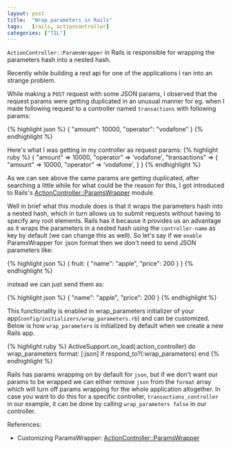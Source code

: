 ```yaml
---
layout: post
title:  "Wrap parameters in Rails"
tags:   [rails, actioncontroller]
categories: ["TIL"]
---
```

`ActionController::ParamsWrapper` in Rails is responsible for wrapping the parameters hash into a nested hash.

Recently while building a rest api for one of the applications I ran into an strange problem.

While making a `POST` request with some JSON params, I observed that the request params were getting duplicated in an unusual manner for eg. when I made following request to a controller named `transactions` with following params:

{% highlight json %}
  {
    "amount": 10000,
    "operator": "vodafone"
  }
{% endhighlight %}

Here's what I was getting in my controller as request params:
{% highlight ruby %}
  {
    "amount" => 10000,
    "operator" => 'vodafone',
    "transactions" =>  {
      "amount" => 10000,
      "operator" => 'vodafone',
    }
  }
{% endhighlight %}

As we can see above the same params are getting duplicated, after searching a little while for what could be the reason for this, I got introduced to Rails's [ActionController::ParamsWrapper](http://api.rubyonrails.org/classes/ActionController/ParamsWrapper.html) module.

Well in brief what this module does is that it wraps the parameters hash into a nested hash, which in turn allows us to submit requests without having to specify any root elements. Rails has it because it provides us an advantage as it wraps the parameters in a nested hash using the `controller-name` as key by default (we can change this as well). So let's say if we `enable` ParamsWrapper for :json format then we don't need to send JSON parameters like:

{% highlight json %}
  {
    fruit: {
      "name": "apple",
      "price": 200
    }
  }
{% endhighlight %}

instead we can just send them as:

{% highlight json %}
  {
    "name": "apple",
    "price": 200
  }
{% endhighlight %}

This functionality is enabled in wrap_parameters initializer of your app(`config/initializers/wrap_parameters.rb`) and can be customized. Below is how `wrap_parameters` is initialized by default when we create a new Rails app.

{% highlight ruby %}
ActiveSupport.on_load(:action_controller) do
  wrap_parameters format: [:json] if respond_to?(:wrap_parameters)
end
{% endhighlight %}

Rails has params wrapping on by default for `json`, but if we don't want our params to be wrapped we can either remove `json` from the  `format` array which will turn off params wrapping for the whole application altogether. In case you want to do this for a specific controller, `transactions_controller` in our example, it can be done by calling `wrap_parameters false` in our controller.

References:

*  Customizing ParamsWrapper: [ActionController::ParamsWrapper](http://api.rubyonrails.org/classes/ActionController/ParamsWrapper.html)
